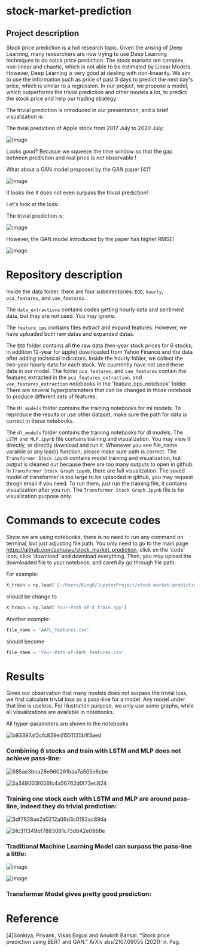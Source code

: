 # stock-market-prediction

## Project description

Stock price prediction is a hot research topic. Given the arising of Deep Learning, many researchers are now trying to use Deep Learning techniques to do sotck price prediction. The stock markets are complex, non-linear and chaotic, which is not able to be estimated by Linear Models. However, Deep Learning is very good at dealing with non-linearity. We aim to use the information such as price of past 5 days to predict the next day's price, which is similar to a regression. In our project, we propose a model, which outperforms the trivial prediction and other models a lot, to predict the stock price and help our trading strategy.

The trivial prediction is introduced in our presentation, and a brief visualization is:


The tivial prediction of Apple stock from 2017 July to 2020 July:

![image](https://user-images.githubusercontent.com/97364054/167312893-f36250a4-3310-43ca-90ed-5508514b1c05.png)

Looks good? Becasue we squeeze the time window so that the gap between prediction and real price is not observable !

What about a GAN model proposed by the GAN paper [4]? 

![image](https://user-images.githubusercontent.com/97364054/167312936-4c8c30d2-bc7e-405a-b13c-f3981c8985e6.png)

 It looks like it does not even surpass the trivial prediction!
 
 Let's look at the loss:
 
 The trivial prediction is:
 
![image](https://user-images.githubusercontent.com/97364054/167312996-f88b91c4-497e-4502-96d2-ae1a53189c9a.png)

However, the GAN model introduced by the paper has higher RMSE!

![image](https://user-images.githubusercontent.com/97364054/167313077-d7e1480a-94fa-476e-b5d8-0ebf147ab123.png)


# Repository description
Inside the data folder, there are four subdirectories: `EOD`, `hourly`, `pca_features`, and `vae_features`. 

The `data_extractions` contains codes getting hourly data and sentiment data, but they are not used. You may ignore.

The `feature_ops` contains files extract and expand features. However, we have uploaded both raw datas and expanded datas.

The `EOD` folder contains all the raw data (two-year stock prices for 6 stocks, in addition 12-year for apple) downloaded from Yahoo Finance and the data after adding technical indicators. Inside the hourly folder, we collect the two-year hourly data for each stock. We cuurrently have not used these data in our model. The folder `pca_features`, and `vae_features` contain the features extracted in the `pca_features_extraction`, and `vae_features_extraction` notebooks in the 'feature_ops_notebook' folder. There are several hyperparameters that can be changed in those notebook to produce different sets of features.

The `Ml_models` folder contains the training notebooks for ml models. To reproduce the results or use other dataset, make sure the path for data is correct in these notebooks. 

The `dl_models` folder contains the training notebooks for dl models. The `LSTM and MLP.ipynb` file contains training and visualization. You may view it directly, or directly download and run it. Whenever you see file_name varaible or any load() function, please make sure path is correct. The `Transformer Stock.ipynb` contains model training and visualization, but output is cleaned out because there are too many outputs to open in github. In `Transformer Stock Graph.ipynb`, there are full visualization. The saved model of transformer is too large to be uplaoded in github, you may request throgh email if you need. To run them, just run the training file, it contains visualization after you run. The `Transformer Stock Graph.ipynb` file is for visualization purpose only.


# Commands to excecute codes
Since we are using notebooks, there is no need to run any command on terminal, but just adjusting file path. You only need to go to the main page https://github.com/zehuiwu/stock_market_prediction, click on the 'code' icon, click 'download' and download everything. Then, you may upload the downloaded file to your notebook, and carefully go through file path. 

For example:

````python
X_train = np.load('C:/Users/KingO/JupyterProject/stock-market-prediction/data/pca_features/X_train.npy')
````

should be change to 
````python
X_train = np.load('Your-Path-of-X_train.npy')
````

Another example:

````python
file_name = 'AAPL_features.csv'
````

should become
````python
file_name = 'Your-Path-of-AAPL_features.csv'
````


# Results

Given our observation that many models does not surpass the trivial loss, we first calculate trivial loss as a pass-line for a model. Any model under that line is useless. For illustration purpose, we only use some graphs, while all visualizations are available in notebooks.

All hyper-parameters are shown in the notebooks

![b93397af2cfc839ed1551135b1f3aed](https://user-images.githubusercontent.com/97364054/167320259-9e13fc53-9df3-4f93-985b-1340212a6085.png)


### Combining 6 stocks and train with LSTM and MLP does not achieve pass-line:

![685ae3bca28e960291baa7a505e6cbe](https://user-images.githubusercontent.com/97364054/167320567-540aa9ed-9cca-4d35-a391-258921c099b0.png)

![5a348003f056fc4a56762d0f73ec824](https://user-images.githubusercontent.com/97364054/167320570-6208962c-78e6-438a-8b16-c4467b9af2e3.png)

### Training one stock each with LSTM and MLP are around pass-line, indeed they do trivial prediction:

![3df7828ae2a0212a06d3c0182ac89da](https://user-images.githubusercontent.com/97364054/167320715-1ccbe4cf-9d60-46b0-88ce-5ef7812039f0.png)

![5fc31f349bf7883061c73d642e0968e](https://user-images.githubusercontent.com/97364054/167320716-89f0a3e3-d291-4e93-b081-cf9e23433805.png)

### Traditional Machine Learning Model can surpass the pass-line a little:

![image](https://user-images.githubusercontent.com/97364054/167320765-3a3ed523-e2e2-4cef-ab85-67c03a85c221.png)

![image](https://user-images.githubusercontent.com/97364054/167320771-cf1b01d0-b00c-404b-b0d9-57f6d5bbc995.png)


### Transformer Model gives pretty good prediction:



# Reference

[4]Sonkiya, Priyank, Vikas Bajpai and Anukriti Bansal. “Stock price prediction using BERT and GAN.” ArXiv abs/2107.09055 (2021): n. Pag.
